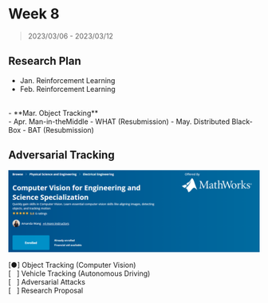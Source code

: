 # Week 8

> 2023/03/06 - 2023/03/12

## Research Plan

- Jan. Reinforcement Learning  
- Feb. Reinforcement Learning  
<br/>
- **Mar. Object Tracking**  
<br/>
- Apr. Man-in-theMiddle - WHAT (Resubmission)  
- May. Distributed Black-Box - BAT (Resubmission)  

## Adversarial Tracking

[![](imgs/cv_matlab.png)](https://www.coursera.org/specializations/computer-vision)

[●] Object Tracking (Computer Vision)  
[ &nbsp; ] Vehicle Tracking (Autonomous Driving)  
[ &nbsp; ] Adversarial Attacks  
[ &nbsp; ] Research Proposal  
